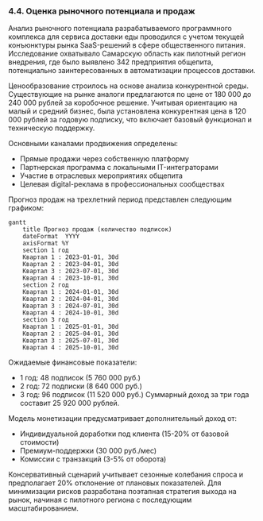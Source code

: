 ### 4.4. Оценка рыночного потенциала и продаж

Анализ рыночного потенциала разрабатываемого программного комплекса для сервиса доставки еды проводился с учетом текущей конъюнктуры рынка SaaS-решений в сфере общественного питания. Исследование охватывало Самарскую область как пилотный регион внедрения, где было выявлено 342 предприятия общепита, потенциально заинтересованных в автоматизации процессов доставки.

Ценообразование строилось на основе анализа конкурентной среды. Существующие на рынке аналоги предлагаются по цене от 180 000 до 240 000 рублей за коробочное решение. Учитывая ориентацию на малый и средний бизнес, была установлена конкурентная цена в 120 000 рублей за годовую подписку, что включает базовый функционал и техническую поддержку.

Основными каналами продвижения определены:
- Прямые продажи через собственную платформу
- Партнерская программа с локальными IT-интеграторами
- Участие в отраслевых мероприятиях общепита
- Целевая digital-реклама в профессиональных сообществах

Прогноз продаж на трехлетний период представлен следующим графиком:

```mermaid
gantt
    title Прогноз продаж (количество подписок)
    dateFormat  YYYY
    axisFormat %Y
    section 1 год
    Квартал 1 : 2023-01-01, 30d
    Квартал 2 : 2023-04-01, 30d
    Квартал 3 : 2023-07-01, 30d
    Квартал 4 : 2023-10-01, 30d
    section 2 год
    Квартал 1 : 2024-01-01, 30d
    Квартал 2 : 2024-04-01, 30d
    Квартал 3 : 2024-07-01, 30d
    Квартал 4 : 2024-10-01, 30d
    section 3 год
    Квартал 1 : 2025-01-01, 30d
    Квартал 2 : 2025-04-01, 30d
    Квартал 3 : 2025-07-01, 30d
    Квартал 4 : 2025-10-01, 30d
```

Ожидаемые финансовые показатели:
- 1 год: 48 подписок (5 760 000 руб.)
- 2 год: 72 подписки (8 640 000 руб.)
- 3 год: 96 подписок (11 520 000 руб.)
Суммарный доход за три года составит 25 920 000 рублей.

Модель монетизации предусматривает дополнительный доход от:
- Индивидуальной доработки под клиента (15-20% от базовой стоимости)
- Премиум-поддержки (30 000 руб./мес)
- Комиссии с транзакций (3-5% от оборота)

Консервативный сценарий учитывает сезонные колебания спроса и предполагает 20% отклонение от плановых показателей. Для минимизации рисков разработана поэтапная стратегия выхода на рынок, начиная с пилотного региона с последующим масштабированием.